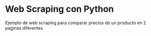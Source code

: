 # Web Scraping con Python

Ejemplo de web scraping para comparar precios de un producto en 2 paginas diferentes.